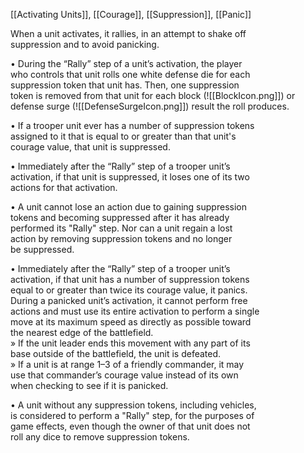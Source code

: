 [[Activating Units]], [[Courage]], [[Suppression]], [[Panic]]

When a unit activates, it rallies, in an attempt to shake off  
suppression and to avoid panicking.  

• During the “Rally” step of a unit’s activation, the player  
who controls that unit rolls one white defense die for each  
suppression token that unit has. Then, one suppression  
token is removed from that unit for each block (![[BlockIcon.png]]) or  
defense surge (![[DefenseSurgeIcon.png]]) result the roll produces.  

• If a trooper unit ever has a number of suppression tokens  
assigned to it that is equal to or greater than that unit's  
courage value, that unit is suppressed.  

• Immediately after the “Rally” step of a trooper unit’s  
activation, if that unit is suppressed, it loses one of its two  
actions for that activation.

• A unit cannot lose an action due to gaining suppression  
tokens and becoming suppressed after it has already  
performed its "Rally" step. Nor can a unit regain a lost  
action by removing suppression tokens and no longer  
be suppressed.  

• Immediately after the “Rally” step of a trooper unit’s  
activation, if that unit has a number of suppression tokens  
equal to or greater than twice its courage value, it panics.  
During a panicked unit’s activation, it cannot perform free  
actions and must use its entire activation to perform a single  
move at its maximum speed as directly as possible toward  
the nearest edge of the battlefield.  
» If the unit leader ends this movement with any part of its  
base outside of the battlefield, the unit is defeated.  
» If a unit is at range 1–3 of a friendly commander, it may  
use that commander’s courage value instead of its own  
when checking to see if it is panicked.

• A unit without any suppression tokens, including vehicles,  
is considered to perform a "Rally" step, for the purposes of  
game effects, even though the owner of that unit does not  
roll any dice to remove suppression tokens.